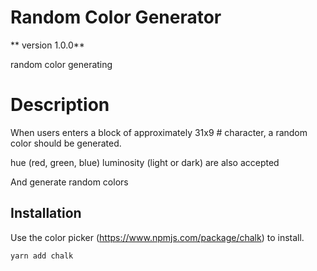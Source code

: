 # Random Color Generator

** version 1.0.0**

random color generating

# Description

When users enters a block of approximately 31x9 # character, a random color should be generated.

hue (red, green, blue)
luminosity (light or dark)
are also accepted

And generate random colors

## Installation

Use the color picker (https://www.npmjs.com/package/chalk) to install.

```bash
yarn add chalk
```
